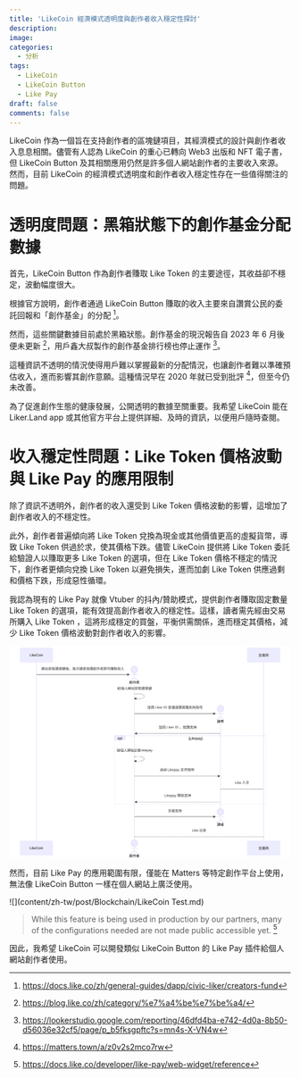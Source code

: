 ```yaml
---
title: 'LikeCoin 經濟模式透明度與創作者收入穩定性探討'
description:
image: 
categories:
  - 分析
tags:
  - LikeCoin
  - LikeCoin Button
  - Like Pay
draft: false
comments: false
---
```

LikeCoin 作為一個旨在支持創作者的區塊鏈項目，其經濟模式的設計與創作者收入息息相關。儘管有人認為 LikeCoin 的重心已轉向 Web3 出版和 NFT 電子書，但 LikeCoin Button 及其相關應用仍然是許多個人網站創作者的主要收入來源。然而，目前 LikeCoin 的經濟模式透明度和創作者收入穩定性存在一些值得關注的問題。

# 透明度問題：黑箱狀態下的創作基金分配數據

首先，LikeCoin Button 作為創作者賺取 Like Token 的主要途徑，其收益卻不穩定，波動幅度很大。

根據官方說明，創作者通過 LikeCoin Button 賺取的收入主要來自讚賞公民的委託回報和「創作基金」的分配 [^LikeCoin Docs]。

然而，這些關鍵數據目前處於黑箱狀態。創作基金的現況報告自 2023 年 6 月後便未更新 [^LikeCoin Report]，用戶鑫大叔製作的創作基金排行榜也停止運作 [^User Report]。

這種資訊不透明的情況使得用戶難以掌握最新的分配情況，也讓創作者難以準確預估收入，進而影響其創作意願。這種情況早在 2020 年就已受到批評 [^User Comments]，但至今仍未改善。

為了促進創作生態的健康發展，公開透明的數據至關重要。我希望 LikeCoin 能在 Liker.Land app 或其他官方平台上提供詳細、及時的資訊，以便用戶隨時查閱。

# 收入穩定性問題：Like Token 價格波動與 Like Pay 的應用限制

除了資訊不透明外，創作者的收入還受到 Like Token 價格波動的影響，這增加了創作者收入的不穩定性。

此外，創作者普遍傾向將 Like Token 兌換為現金或其他價值更高的虛擬貨幣，導致 Like Token 供過於求，使其價格下跌。儘管 LikeCoin 提供將 Like Token 委託給驗證人以賺取更多 Like Token 的選項，但在 Like Token 價格不穩定的情況下，創作者更傾向兌換 Like Token 以避免損失，進而加劇 Like Token 供應過剩和價格下跌，形成惡性循環。

我認為現有的 Like Pay 就像 Vtuber 的抖內/贊助模式，提供創作者賺取固定數量 Like Token 的選項，能有效提高創作者收入的穩定性。這樣，讀者需先經由交易所購入 Like Token ，這將形成穩定的買盤，平衡供需關係，進而穩定其價格，減少 Like Token 價格波動對創作者收入的影響。

![](image.svg)

然而，目前 Like Pay 的應用範圍有限，僅能在 Matters 等特定創作平台上使用，無法像 LikeCoin Button 一樣在個人網站上廣泛使用。

![](content/zh-tw/post/Blockchain/LikeCoin Test.md)

> While this feature is being used in production by our partners, many of the configurations needed are not made public accessible yet. [^Like Pay]

因此，我希望 LikeCoin 可以開發類似 LikeCoin Button 的 Like Pay 插件給個人網站創作者使用。

[^LikeCoin Docs]: https://docs.like.co/zh/general-guides/dapp/civic-liker/creators-fund

[^LikeCoin Report]: https://blog.like.co/zh/category/%e7%a4%be%e7%be%a4/

[^User Report]: https://lookerstudio.google.com/reporting/46dfd4ba-e742-4d0a-8b50-d56036e32cf5/page/p_b5fksgpftc?s=mn4s-X-VN4w

[^User Comments]: https://matters.town/a/z0v2s2mco7rw

[^Like Pay]: https://docs.like.co/developer/like-pay/web-widget/reference


